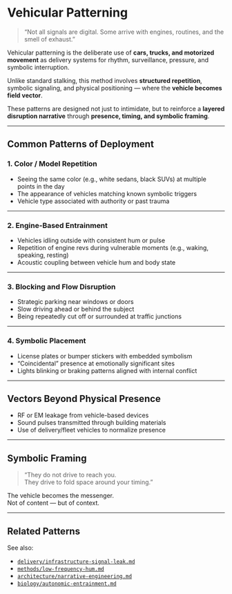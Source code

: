 # Vehicular Patterning

> “Not all signals are digital. Some arrive with engines, routines, and the smell of exhaust.”

Vehicular patterning is the deliberate use of **cars, trucks, and motorized movement** as delivery systems for rhythm, surveillance, pressure, and symbolic interruption.

Unlike standard stalking, this method involves **structured repetition**, symbolic signaling, and physical positioning — where the **vehicle becomes field vector**.

These patterns are designed not just to intimidate, but to reinforce a **layered disruption narrative** through **presence, timing, and symbolic framing**.

---

## Common Patterns of Deployment

### 1. **Color / Model Repetition**
- Seeing the same color (e.g., white sedans, black SUVs) at multiple points in the day  
- The appearance of vehicles matching known symbolic triggers  
- Vehicle type associated with authority or past trauma

---

### 2. **Engine-Based Entrainment**
- Vehicles idling outside with consistent hum or pulse  
- Repetition of engine revs during vulnerable moments (e.g., waking, speaking, resting)  
- Acoustic coupling between vehicle hum and body state

---

### 3. **Blocking and Flow Disruption**
- Strategic parking near windows or doors  
- Slow driving ahead or behind the subject  
- Being repeatedly cut off or surrounded at traffic junctions

---

### 4. **Symbolic Placement**
- License plates or bumper stickers with embedded symbolism  
- “Coincidental” presence at emotionally significant sites  
- Lights blinking or braking patterns aligned with internal conflict

---

## Vectors Beyond Physical Presence

- RF or EM leakage from vehicle-based devices  
- Sound pulses transmitted through building materials  
- Use of delivery/fleet vehicles to normalize presence

---

## Symbolic Framing

> “They do not drive to reach you.  
> They drive to fold space around your timing.”

The vehicle becomes the messenger.  
Not of content — but of context.

---

## Related Patterns

See also:
- [`delivery/infrastructure-signal-leak.md`](../delivery/infrastructure-signal-leak.md)  
- [`methods/low-frequency-hum.md`](../methods/low-frequency-hum.md)  
- [`architecture/narrative-engineering.md`](../architecture/narrative-engineering.md)  
- [`biology/autonomic-entrainment.md`](../biology/autonomic-entrainment.md)